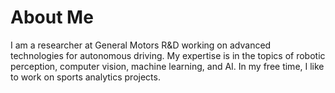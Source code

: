 # About Me
I am a researcher at General Motors R&D working on advanced technologies for autonomous driving.
My expertise is in the topics of robotic perception, computer vision, machine learning, and AI.
In my free time, I like to work on sports analytics projects.
